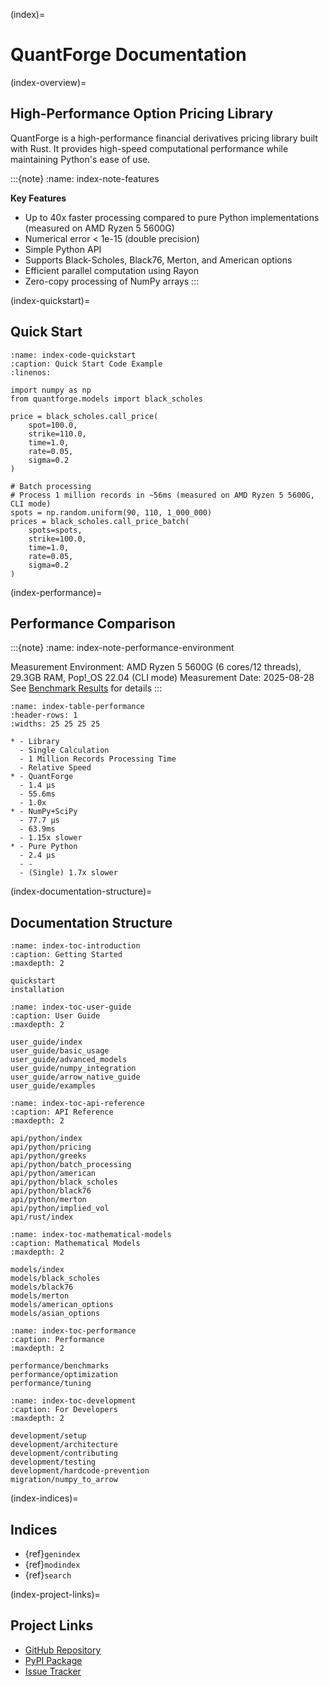 (index)=
# QuantForge Documentation

(index-overview)=
## High-Performance Option Pricing Library

QuantForge is a high-performance financial derivatives pricing library built with Rust.
It provides high-speed computational performance while maintaining Python's ease of use.

:::{note}
:name: index-note-features

**Key Features**
- Up to 40x faster processing compared to pure Python implementations (measured on AMD Ryzen 5 5600G)
- Numerical error < 1e-15 (double precision)
- Simple Python API
- Supports Black-Scholes, Black76, Merton, and American options
- Efficient parallel computation using Rayon
- Zero-copy processing of NumPy arrays
:::

(index-quickstart)=
## Quick Start

```{code-block} python
:name: index-code-quickstart
:caption: Quick Start Code Example
:linenos:

import numpy as np
from quantforge.models import black_scholes

price = black_scholes.call_price(
    spot=100.0,
    strike=110.0,
    time=1.0,
    rate=0.05,
    sigma=0.2
)

# Batch processing
# Process 1 million records in ~56ms (measured on AMD Ryzen 5 5600G, CLI mode)
spots = np.random.uniform(90, 110, 1_000_000)
prices = black_scholes.call_price_batch(
    spots=spots,
    strike=100.0,
    time=1.0,
    rate=0.05,
    sigma=0.2
)
```

(index-performance)=
## Performance Comparison

:::{note}
:name: index-note-performance-environment

Measurement Environment: AMD Ryzen 5 5600G (6 cores/12 threads), 29.3GB RAM, Pop!_OS 22.04 (CLI mode)
Measurement Date: 2025-08-28
See [Benchmark Results](performance/benchmarks.md) for details
:::

```{list-table} Performance Comparison
:name: index-table-performance
:header-rows: 1
:widths: 25 25 25 25

* - Library
  - Single Calculation
  - 1 Million Records Processing Time
  - Relative Speed
* - QuantForge
  - 1.4 μs
  - 55.6ms
  - 1.0x
* - NumPy+SciPy
  - 77.7 μs
  - 63.9ms
  - 1.15x slower
* - Pure Python
  - 2.4 μs
  - -
  - (Single) 1.7x slower
```

(index-documentation-structure)=
## Documentation Structure

```{toctree}
:name: index-toc-introduction
:caption: Getting Started
:maxdepth: 2

quickstart
installation
```

```{toctree}
:name: index-toc-user-guide
:caption: User Guide
:maxdepth: 2

user_guide/index
user_guide/basic_usage
user_guide/advanced_models
user_guide/numpy_integration
user_guide/arrow_native_guide
user_guide/examples
```

```{toctree}
:name: index-toc-api-reference
:caption: API Reference
:maxdepth: 2

api/python/index
api/python/pricing
api/python/greeks
api/python/batch_processing
api/python/american
api/python/black_scholes
api/python/black76
api/python/merton
api/python/implied_vol
api/rust/index
```

```{toctree}
:name: index-toc-mathematical-models
:caption: Mathematical Models
:maxdepth: 2

models/index
models/black_scholes
models/black76
models/merton
models/american_options
models/asian_options
```

```{toctree}
:name: index-toc-performance
:caption: Performance
:maxdepth: 2

performance/benchmarks
performance/optimization
performance/tuning
```

```{toctree}
:name: index-toc-development
:caption: For Developers
:maxdepth: 2

development/setup
development/architecture
development/contributing
development/testing
development/hardcode-prevention
migration/numpy_to_arrow
```

(index-indices)=
## Indices

* {ref}`genindex`
* {ref}`modindex`
* {ref}`search`

(index-project-links)=
## Project Links

- [GitHub Repository](https://github.com/yourusername/quantforge)
- [PyPI Package](https://pypi.org/project/quantforge/)
- [Issue Tracker](https://github.com/yourusername/quantforge/issues)